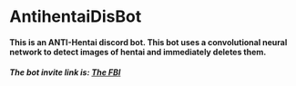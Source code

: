 # AntihentaiDisBot

#### This is an ANTI-Hentai discord bot. This bot uses a convolutional neural network to detect images of hentai and immediately deletes them.

##### The bot invite link is: [The FBI](https://discord.com/api/oauth2/authorize?client_id=872631433276051456&permissions=76800&scope=bot)
